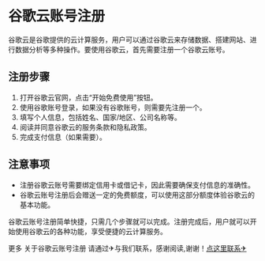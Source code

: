 # 谷歌云账号注册

谷歌云是谷歌提供的云计算服务，用户可以通过谷歌云来存储数据、搭建网站、进行数据分析等多种操作。要使用谷歌云，首先需要注册一个谷歌云账号。

## 注册步骤

1. 打开谷歌云官网，点击“开始免费使用”按钮。
2. 使用谷歌账号登录，如果没有谷歌账号，则需要先注册一个。
3. 填写个人信息，包括姓名、国家/地区、公司名称等。
4. 阅读并同意谷歌云的服务条款和隐私政策。
5. 完成支付信息（如果需要）。

## 注意事项

- 注册谷歌云账号需要绑定信用卡或借记卡，因此需要确保支付信息的准确性。
- 谷歌云账号注册后会赠送一定的免费额度，可以使用这部分额度体验谷歌云的基本功能。

谷歌云账号注册简单快捷，只需几个步骤就可以完成。注册完成后，用户就可以开始使用谷歌云的各种功能，享受便捷的云计算服务。

更多 关于谷歌云账号注册 请通过✈与我们联系，感谢阅读,谢谢！[点这里联系✈](https://d.k02.cc)
